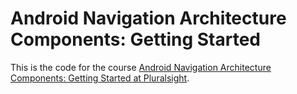 # Android Navigation Architecture Components: Getting Started

This is the code for the course [Android Navigation Architecture Components: Getting Started at Pluralsight](https://app.pluralsight.com/library/courses/android-navigation-architecture-components-getting-started).
